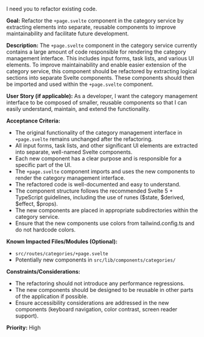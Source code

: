 I need you to refactor existing code.

**Goal:** Refactor the `+page.svelte` component in the category service by extracting elements into separate, reusable components to improve maintainability and facilitate future development.

**Description:** The `+page.svelte` component in the category service currently contains a large amount of code responsible for rendering the category management interface. This includes input forms, task lists, and various UI elements. To improve maintainability and enable easier extension of the category service, this component should be refactored by extracting logical sections into separate Svelte components. These components should then be imported and used within the `+page.svelte` component.

**User Story (if applicable):** As a developer, I want the category management interface to be composed of smaller, reusable components so that I can easily understand, maintain, and extend the functionality.

**Acceptance Criteria:**

*   The original functionality of the category management interface in `+page.svelte` remains unchanged after the refactoring.
*   All input forms, task lists, and other significant UI elements are extracted into separate, well-named Svelte components.
*   Each new component has a clear purpose and is responsible for a specific part of the UI.
*   The `+page.svelte` component imports and uses the new components to render the category management interface.
*   The refactored code is well-documented and easy to understand.
*   The component structure follows the recommended Svelte 5 + TypeScript guidelines, including the use of runes ($state, $derived, $effect, $props).
*   The new components are placed in appropriate subdirectories within the category service.
*   Ensure that the new components use colors from tailwind.config.ts and do not hardcode colors.

**Known Impacted Files/Modules (Optional):**

*   `src/routes/categories/+page.svelte`
*   Potentially new components in `src/lib/components/categories/`

**Constraints/Considerations:**

*   The refactoring should not introduce any performance regressions.
*   The new components should be designed to be reusable in other parts of the application if possible.
*   Ensure accessibility considerations are addressed in the new components (keyboard navigation, color contrast, screen reader support).

**Priority:** High
